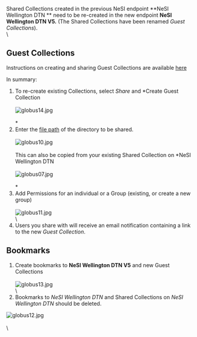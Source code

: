 Shared Collections created in the previous NeSI endpoint **NeSI
Wellington DTN ** need to be re-created in the new endpoint **NeSI
Wellington DTN V5.** (The Shared Collections have been renamed *Guest
Collections*).  \
\

Guest Collections
-----------------

Instructions on creating and sharing Guest Collections are available
[here](https://docs.globus.org/how-to/share-files/)

In summary:

1.  To re-create existing Collections, select *Share* and *Create Guest
    Collection\
    \
    ![globus14.jpg](https://support.nesi.org.nz/hc/article_attachments/4409782388239/globus14.jpg)\
    \
    *
2.  Enter the [file
    path](https://support.nesi.org.nz/hc/en-gb/articles/4405623499791)
    of the directory to be shared.\
    \
    ![globus10.jpg](https://support.nesi.org.nz/hc/article_attachments/4409759162639/globus10.jpg)\
    \
    This can also be copied from your existing Shared Collection on
    *NeSI Wellington DTN\
    \
    ![globus07.jpg](https://support.nesi.org.nz/hc/article_attachments/4409759047055/globus07.jpg)\
    \
    *
3.  Add Permissions for an individual or a Group (existing, or create a
    new group)\
    \
    ![globus11.jpg](https://support.nesi.org.nz/hc/article_attachments/4409759167631/globus11.jpg)\
    \
4.  Users you share with will receive an email notification containing a
    link to the new *Guest Collection*.

 Bookmarks
---------

1.  Create bookmarks to **NeSI Wellington DTN V5** and new Guest
    Collections\
    \
    ![globus13.jpg](https://support.nesi.org.nz/hc/article_attachments/4409775151247/globus13.jpg)\
    \
2.  Bookmarks to *NeSI Wellington DTN* and Shared Collections on *NeSI
    Wellington DTN* should be deleted.

![globus12.jpg](https://support.nesi.org.nz/hc/article_attachments/4409775143439/globus12.jpg)\
\
\

 
